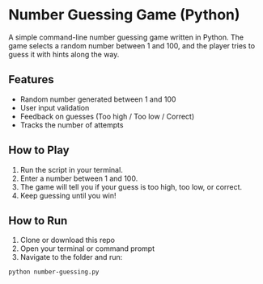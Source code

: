 # Number Guessing Game (Python)

A simple command-line number guessing game written in Python. The game selects a random number between 1 and 100, and the player tries to guess it with hints along the way.

## Features

- Random number generated between 1 and 100
- User input validation
- Feedback on guesses (Too high / Too low / Correct)
- Tracks the number of attempts

## How to Play

1. Run the script in your terminal.
2. Enter a number between 1 and 100.
3. The game will tell you if your guess is too high, too low, or correct.
4. Keep guessing until you win!

##  How to Run

1. Clone or download this repo
2. Open your terminal or command prompt
3. Navigate to the folder and run:

```bash
python number-guessing.py
